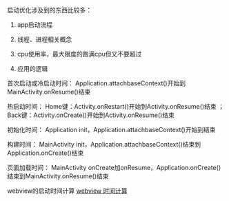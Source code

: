 
启动优化涉及到的东西比较多：

1. app启动流程

2. 线程、进程相关概念

3. cpu使用率，最大限度的跑满cpu但又不要超过

4. 应用的逻辑

首次启动或冷启动时间：
Application.attachbaseContext()开始到MainActivity.onResume()结束

热启动时间：
Home键：Activity.onRestart()开始到Activity.onResume()结束 ；Back键：Activity.onCreate()开始到Activity.onResume()结束

初始化时间：
Application init，Application.attachbaseContext()开始到结束

构建时间：
MainActivity init，Application.attachbaseContext()结束到Application.onCreate()结束

页面加载时间：
MainActivity onCreate加onResume，Application.onCreate()结束到MainActivity.onResume()结束


webview的启动时间计算
[webview 时间计算](白屏时间，domc，整页时间，首屏时间)





